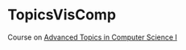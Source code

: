 # TopicsVisComp
Course on [Advanced Topics in Computer Science I](https://uspdigital.usp.br/jupiterweb/obterDisciplina?nomdis=&sgldis=SCC0910)
